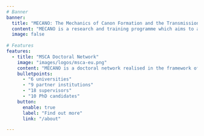 ```yaml
---
# Banner
banner:
  title: "MECANO: The Mechanics of Canon Formation and the Transmission of Knowledge from Greco-Roman Antiquity"
  content: "MECANO is a research and training programme which aims to advance our understanding of the mechanics of canon formation and knowledge transmission of ancient Greek and Latin texts."
  image: false
  
# Features
features:
  - title: "MSCA Doctoral Network"
    image: "images/logos/msca-eu.png"
    content: "MECANO is a doctoral network realised in the framework of MSCA Actions. It joins ten PhD projects hosted at five partner universities, each of which explores the themes of canon and canonicity from its unique angle."
    bulletpoints:
      - "6 universities"
      - "9 partner institutions"
      - "18 supervisors"
      - "10 PhD candidates"
    button:
      enable: true
      label: "Find out more"
      link: "/about"

---
```

<!--
{{< notice "Open PhD positions" >}}
**Pulse and Physiology in Hellenistic Science**: <https://euraxess.ec.europa.eu/jobs/190367>

**Syntax, formulaic structures, and canon-marking in Greek and Arabic: documentary texts and Galen**: <https://euraxess.ec.europa.eu/jobs/190887>
 
{{< /notice >}}
-->
